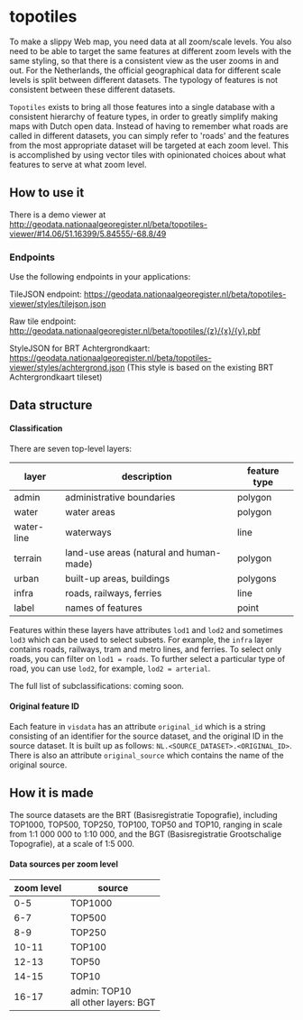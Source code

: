 topotiles
=========


To make a slippy Web map, you need data at all zoom/scale levels. You also need to be able to target the same features at different zoom levels with the same styling, so that there is a consistent view as the user zooms in and out. For the Netherlands, the official geographical data for different scale levels is split between different datasets. The typology of features is not  consistent between these different datasets.

`Topotiles` exists to bring all those features into a single database with a consistent hierarchy of feature types, in order to greatly simplify making maps with Dutch open data. Instead of having to remember what roads are called in different datasets, you can simply refer to 'roads' and the  features from the most appropriate dataset will be targeted at each zoom level. This is accomplished by using vector tiles with opinionated choices about what features to serve at what zoom level. 

How to use it
-------------

There is a demo viewer at http://geodata.nationaalgeoregister.nl/beta/topotiles-viewer/#14.06/51.16399/5.84555/-68.8/49

### Endpoints

Use the following endpoints in your applications:

TileJSON endpoint: https://geodata.nationaalgeoregister.nl/beta/topotiles-viewer/styles/tilejson.json

Raw tile endpoint: http://geodata.nationaalgeoregister.nl/beta/topotiles/{z}/{x}/{y}.pbf

StyleJSON for BRT Achtergrondkaart: https://geodata.nationaalgeoregister.nl/beta/topotiles-viewer/styles/achtergrond.json (This style is based on the existing BRT Achtergrondkaart tileset)


Data structure
--------------

#### Classification

There are seven top-level layers:

layer | description | feature type
----- | ----------- | ------------
admin | administrative boundaries | polygon
water | water areas | polygon
water-line | waterways | line
terrain | land-use areas (natural and human-made) | polygon
urban | built-up areas, buildings | polygons
infra | roads, railways, ferries | line
label | names of features | point

Features within these layers have attributes `lod1` and `lod2` and sometimes `lod3` which can be used to select subsets. For example, the `infra` layer contains roads, railways, tram and metro lines, and ferries. To select only roads, you can filter on `lod1 = roads`. To further select a particular type of road, you can use `lod2`, for example, `lod2 = arterial`.

The full list of subclassifications: coming soon.

#### Original feature ID
Each feature in `visdata` has an attribute `original_id` which is a string consisting of an identifier for the source dataset, and the original ID in the source dataset. It is built up as follows: `NL.<SOURCE_DATASET>.<ORIGINAL_ID>`. There is also an attribute `original_source` which contains the name of the original source.

How it is made
------------
The source datasets are the BRT (Basisregistratie Topografie), including TOP1000, TOP500, TOP250, TOP100, TOP50 and TOP10, ranging in scale from 1:1 000 000 to 1:10 000, and the BGT (Basisregistratie Grootschalige Topografie), at a scale of 1:5 000.

#### Data sources per zoom level
zoom level | source
----------|--------
0-5| TOP1000
6-7 | TOP500
8-9 | TOP250
10-11 | TOP100
12-13 | TOP50
14-15 | TOP10
16-17 | admin: TOP10<br>all other layers: BGT
